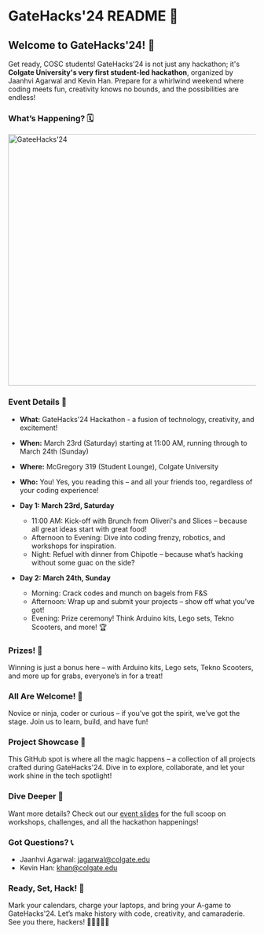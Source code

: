 # GateHacks'24 README 🚀

## Welcome to GateHacks'24! 🎉

Get ready, COSC students! GateHacks'24 is not just any hackathon; it's **Colgate University's very first student-led hackathon**, organized by Jaanhvi Agarwal and Kevin Han. Prepare for a whirlwind weekend where coding meets fun, creativity knows no bounds, and the possibilities are endless!

### What’s Happening? 🗓

<img width="511" alt="GateeHacks'24" src="https://github.com/ColgateUniversityComputerScience/hackathon/assets/93530844/d1cfa3f1-e8f0-4a4f-be9a-dc92fc4a56d4">

### Event Details 🎈

- **What:** GateHacks'24 Hackathon - a fusion of technology, creativity, and excitement!
- **When:** March 23rd (Saturday) starting at 11:00 AM, running through to March 24th (Sunday)
- **Where:** McGregory 319 (Student Lounge), Colgate University
- **Who:** You! Yes, you reading this – and all your friends too, regardless of your coding experience!




- **Day 1: March 23rd, Saturday**
  - 11:00 AM: Kick-off with Brunch from Oliveri's and Slices – because all great ideas start with great food!
  - Afternoon to Evening: Dive into coding frenzy, robotics, and workshops for inspiration.
  - Night: Refuel with dinner from Chipotle – because what’s hacking without some guac on the side?

- **Day 2: March 24th, Sunday**
  - Morning: Crack codes and munch on bagels from F&S 
  - Afternoon: Wrap up and submit your projects – show off what you’ve got!
  - Evening: Prize ceremony! Think Arduino kits, Lego sets, Tekno Scooters, and more! 🏆

### Prizes! 🎁

Winning is just a bonus here – with Arduino kits, Lego sets, Tekno Scooters, and more up for grabs, everyone’s in for a treat!

### All Are Welcome! 🙌

Novice or ninja, coder or curious – if you’ve got the spirit, we’ve got the stage. Join us to learn, build, and have fun!

### Project Showcase 🌟

This GitHub spot is where all the magic happens – a collection of all projects crafted during GateHacks'24. Dive in to explore, collaborate, and let your work shine in the tech spotlight!

### Dive Deeper 🧐

Want more details? Check out our [event slides](https://docs.google.com/presentation/d/12HpewkKKsaczvRN0z-cZvqnowQx5vzppPckX_SyLH58/edit?usp=sharing) for the full scoop on workshops, challenges, and all the hackathon happenings!

### Got Questions? 📞

- Jaanhvi Agarwal: [jagarwal@colgate.edu](mailto:jagarwal@colgate.edu)
- Kevin Han: [khan@colgate.edu](mailto:khan@colgate.edu)

### Ready, Set, Hack! 🎯

Mark your calendars, charge your laptops, and bring your A-game to GateHacks'24. Let’s make history with code, creativity, and camaraderie. See you there, hackers! 🚀👩‍💻👨‍💻



